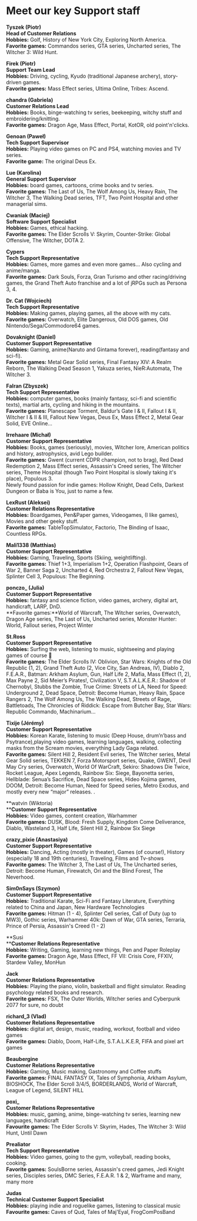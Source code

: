 Meet our key Support staff
==========================

**Tyszek (Piotr)**  
**Head of Customer Relations**  
**Hobbies:** Golf, History of New York City, Exploring North America.  
**Favorite games:** Commandos series, GTA series, Uncharted series, The Witcher 3: Wild Hunt.

**Firek (Piotr)**  
**Support Team Lead**  
**Hobbies:** Driving, cycling, Kyudo (traditional Japanese archery), story-driven games.  
**Favorite games:** Mass Effect series, Ultima Online, Tribes: Ascend.

**chandra (Gabriela)**  
**Customer Relations Lead**  
**Hobbies:** Books, binge-watching tv series, beekeeping, witchy stuff and embroidering/knitting.  
**Favorite games:** Dragon Age, Mass Effect, Portal, KotOR, old point'n'clicks.

**Genoan (Paweł)**  
**Tech Support Supervisor**  
**Hobbies:** Playing video games on PC and PS4, watching movies and TV series.  
**Favorite game:** The original Deus Ex.

**Lue (Karolina)**  
**General Support Supervisor**  
**Hobbies:** board games, cartoons, crime books and tv series.  
**Favorite games:** The Last of Us, The Wolf Among Us, Heavy Rain, The Witcher 3, The Walking Dead series, TFT, Two Point Hospital and other managerial sims.

**Cwaniak (Maciej)**  
**Software Support Specialist**  
**Hobbies:** Games, ethical hacking.  
**Favorite games:** The Elder Scrolls V: Skyrim, Counter-Strike: Global Offensive, The Witcher, DOTA 2.

**Cypers**  
**Tech Support Representative**  
**Hobbies:** Games, more games and even more games… Also cycling and anime/manga.  
**Favorite games:** Dark Souls, Forza, Gran Turismo and other racing/driving games, the Grand Theft Auto franchise and a lot of jRPGs such as Persona 3, 4.

**Dr. Cat (Wojciech)**  
**Tech Support Representative**  
**Hobbies:** Making games, playing games, all the above with my cats.  
**Favorite games:** Overwatch, Elite Dangerous, Old DOS games, Old Nintendo/Sega/Commodore64 games.

**Dovaknight (Daniel)**  
**Customer Support Representative**  
**Hobbies:** Gaming, anime(Naruto and Gintama forever), reading(fantasy and sci-fi).  
**Favorite games:** Metal Gear Solid series, Final Fantasy XIV: A Realm Reborn, The Walking Dead Season 1, Yakuza series, NieR:Automata, The Witcher 3.

**Falran (Zbyszek)**  
**Tech Support Representative**  
**Hobbies:** computer games, books (mainly fantasy, sci-fi and scientific texts), martial arts, cycling and hiking in the mountains.  
**Favorite games:** Planescape Torment, Baldur’s Gate I & II, Fallout I & II, Witcher I & II & III, Fallout New Vegas, Deus Ex, Mass Effect 2, Metal Gear Solid, EVE Online…

**Irrehaare (Michał)**  
**Customer Support Representative**  
**Hobbies:** Books, games (seriously), movies, Witcher lore, American politics and history, astrophysics, avid Lego builder.  
**Favorite games:** Gwent (current CDPR champion, not to brag), Red Dead Redemption 2, Mass Effect series, Assassin's Creed series, The Witcher series, Theme Hospital (though Two Point Hospital is slowly taking it's place), Populous 3.  
Newly found passion for indie games: Hollow Knight, Dead Cells, Darkest Dungeon or Baba is You, just to name a few.

**LexRust (Aleksei)**  
**Customer Relations Representative**  
**Hobbies:** Boardgames, Pen&Paper games, Videogames, (I like games), Movies and other geeky stuff.  
**Favorite games:** TableTopSimulator, Factorio, The Binding of Isaac, Countless RPGs.

**Mali1338 (Matthias)**  
**Customer Support Representative**  
**Hobbies:** Gaming, Traveling, Sports (Skiing, weightlifting).  
**Favorite games:** Thief 1+3, Imperialism 1+2, Operation Flashpoint, Gears of War 2, Banner Saga 2, Uncharted 4, Red Orchestra 2, Fallout New Vegas, Splinter Cell 3, Populous: The Beginning.

**ponczo\_ (Julia)**  
**Customer Support Representative**  
**Hobbies:** fantasy and science fiction, video games, archery, digital art, handicraft, LARP, DnD.  
**Favorite games:**World of Warcraft, The Witcher series, Overwatch, Dragon Age series, The Last of Us, Uncharted series, Monster Hunter: World, Fallout series, Project Winter

**St.Ross**  
**Customer Support Representative**  
**Hobbies:** Surfing the web, listening to music, sightseeing and playing games of course 🙂  
**Favorite games:** The Elder Scrolls IV: Oblivion, Star Wars: Knights of the Old Republic (1, 2), Grand Theft Auto (2, Vice City, San Andreas, IV), Diablo 2, F.E.A.R., Batman: Arkham Asylum, Gun, Half Life 2, Mafia, Mass Effect (1, 2), Max Payne 2, Sid Meier’s Pirates!, Civilization V, S.T.A.L.K.E.R.: Shadow of Chernobyl, Stubbs the Zombie, True Crime: Streets of LA, Need for Speed: Underground 2, Dead Space, Detroit: Become Human, Heavy Rain, Space Rangers 2, The Wolf Among Us, The Walking Dead, Streets of Rage, Battletoads, The Chronicles of Riddick: Escape from Butcher Bay, Star Wars: Republic Commando, Machinarium…

**Tixije (Jérémy)**  
**Customer Support Representative**  
**Hobbies:** Korean Karate, listening to music (Deep House, drum’n’bass and Psytrance),playing video games, learning languages, walking, collecting masks from the Scream movies, everything Lady Gaga related.  
**Favorite games:** Silent Hill 2, Resident Evil series, The Witcher series, Metal Gear Solid series, TEKKEN 7, Forza Motorsport series, Quake, GWENT, Devil May Cry series, Overwatch, World Of WarCraft, Sekiro: Shadows Die Twice, Rocket League, Apex Legends, Rainbow Six: Siege, Bayonetta series, Hellblade: Senua’s Sacrifice, Dead Space series, Hideo Kojima games, DOOM, Detroit: Become Human, Need for Speed series, Metro Exodus, and mostly every new “major” releases. .

**watvin (Wiktoria)  
****Customer Support Representative**  
**Hobbies:** Video games, content creation, Warhammer  
**Favorite games:** DUSK, Blood: Fresh Supply, Kingdom Come Deliverance, Diablo, Wasteland 3, Half Life, Silent Hill 2, Rainbow Six Siege

**crazy\_pixie (Anastasiya)**  
**Customer Support Representative**  
**Hobbies:** Dancing, Acting (mostly in theater), Games (of course!), History (especially 18 and 19th centuries), Traveling, Films and Tv-shows  
**Favorite games:** The Witcher 3, The Last of Us, The Uncharted series, Detroit: Become Human, Firewatch, Ori and the Blind Forest, The Neverhood.

**Sim0nSays (Szymon)**  
**Customer Support Representative**  
**Hobbies:** Traditional Karate, Sci-Fi and Fantasy Literature, Everything related to China and Japan, New Hardware Technologies  
**Favorite games:** Hitman (1 - 4), Splinter Cell series, Call of Duty (up to MW3), Gothic series, Warhammer 40k: Dawn of War, GTA series, Terraria, Prince of Persia, Assassin's Creed (1 - 2)

**Susi  
****Customer Relations Representative  
Hobbies:** Writing, Gaming, learning new things, Pen and Paper Roleplay  
**Favorite games:** Dragon Age, Mass Effect, FF VII: Crisis Core, FFXIV, Stardew Valley, MonHun

**Jack**  
**Customer Relations Representative**  
**Hobbies:** Playing the piano, violin, basketball and flight simulator. Reading psychology related books and research.  
**Favorite games:** FSX, The Outer Worlds, Witcher series and Cyberpunk 2077 for sure, no doubt

**richard\_3 (Vlad)**  
**Customer Relations Representative**  
**Hobbies:** digital art, design, music, reading, workout, football and video games  
**Favorite games:** Diablo, Doom, Half-Life, S.T.A.L.K.E.R, FIFA and pixel art games

**Beaubergine**  
**Customer Relations Representative**  
**Hobbies:** Gaming, Music making, Gastronomy and Coffee stuffs  
**Favorite games:** FINAL FANTASY IX, Tales of Symphonia, Arkham Asylum, BIOSHOCK, The Elder Scroll 3/4/5, BORDERLANDS, World of Warcraft, League of Legend, SILENT HILL

**poxi\_**  
**Customer Relations Representative**  
**Hobbies:** music, gaming, anime, binge-watching tv series, learning new languages, handicraft  
**Favourite games:** The Elder Scrolls V: Skyrim, Hades, The Witcher 3: Wild Hunt, Until Dawn

  
**Prealiator**  
**Tech Support Representative**  
**Hobbies:** Video games, going to the gym, volleyball, reading books, cooking.  
**Favorite games:** SoulsBorne series, Assassin's creed games, Jedi Knight series, Disciples series, DMC Series, F.E.A.R. 1 & 2, Warframe and many, many more

**Judas**  
**Technical Customer Support Specialist**  
**Hobbies:** playing indie and roguelike games, listening to classical music  
**Favourite games:** Caves of Qud, Tales of Maj'Eyal, FrogComPosBand